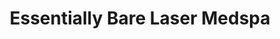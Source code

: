 ---
title: "Essentially Bare Laser Medspa"
url: /cambridge/essentially-bare-laser-medspa/
shop: beauty
---